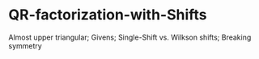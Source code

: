# QR-factorization-with-Shifts
Almost upper triangular; Givens; Single-Shift vs. Wilkson shifts; Breaking symmetry
